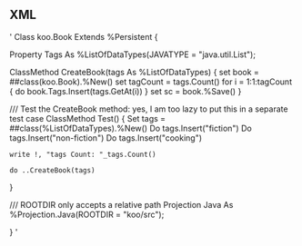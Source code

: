 XML
----

'
Class koo.Book Extends %Persistent
{

Property Tags As %ListOfDataTypes(JAVATYPE = "java.util.List");

ClassMethod CreateBook(tags As %ListOfDataTypes)
{
	set book = ##class(koo.Book).%New()
	set tagCount = tags.Count()
	for i = 1:1:tagCount {
		do book.Tags.Insert(tags.GetAt(i))
	}
	set sc = book.%Save()
}

/// Test the CreateBook method: yes, I am too lazy to put this in a separate test case
ClassMethod Test()
{
	Set tags = ##class(%ListOfDataTypes).%New()
 	Do tags.Insert("fiction")
 	Do tags.Insert("non-fiction")
 	Do tags.Insert("cooking")
 	
 	write !, "tags Count: "_tags.Count()
 	
 	do ..CreateBook(tags)
}

/// ROOTDIR only accepts a relative path
Projection Java As %Projection.Java(ROOTDIR = "koo/src");

}
'